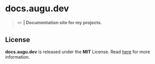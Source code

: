 # docs.augu.dev
> :pencil2: **| Documentation site for my projects.**

## License
**docs.augu.dev** is released under the **MIT** License. Read [here](/LICENSE) for more information.